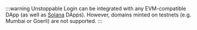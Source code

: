 :::warning
Unstoppable Login can be integrated with any EVM-compatible DApp (as well as [Solana](/identity/overview/featured-updates.md#login-with-verified-solana-wallet) DApps). However, domains minted on testnets (e.g. Mumbai or Goerli) are not supported.
:::

